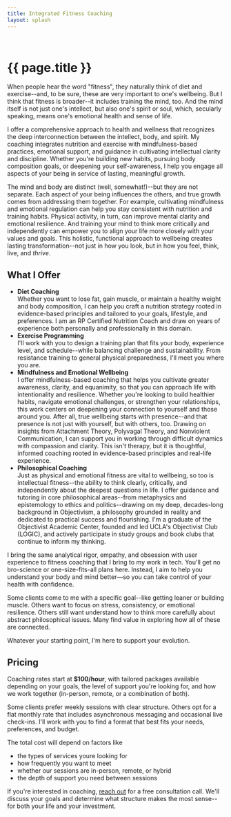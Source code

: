 ```yaml
---
title: Integrated Fitness Coaching
layout: splash
---
```


<br />

# {{ page.title }}

When people hear the word "fitness", they naturally think of diet and exercise--and, to be sure, these are very important to one's wellbeing. But I think that fitness is broader--it includes training the mind, too. And the mind itself is not just one's intellect, but also one's spirit or soul, which, secularly speaking, means one's emotional health and sense of life.

I offer a comprehensive approach to health and wellness that recognizes the deep interconnection between the intellect, body, and spirit. My coaching integrates nutrition and exercise with mindfulness-based practices, emotional support, and guidance in cultivating intellectual clarity and discipline. Whether you're building new habits, pursuing body composition goals, or deepening your self-awareness, I help you engage all aspects of your being in service of lasting, meaningful growth.

The mind and body are distinct (well, somewhat!)--but they are not separate. Each aspect of your being influences the others, and true growth comes from addressing them together. For example, cultivating mindfulness and emotional regulation can help you stay consistent with nutrition and training habits. Physical activity, in turn, can improve mental clarity and emotional resilience. And training your mind to think more critically and independently can empower you to align your life more closely with your values and goals. This holistic, functional approach to wellbeing creates lasting transformation--not just in how you look, but in how you feel, think, live, and _thrive_.

## What I Offer

* **Diet Coaching**<br />Whether you want to lose fat, gain muscle, or maintain a healthy weight and body composition, I can help you craft a nutrition strategy rooted in evidence-based principles and tailored to your goals, lifestyle, and preferences. I am an RP Certified Nutrition Coach and draw on years of experience both personally and professionally in this domain.
* **Exercise Programming**<br />I'll work with you to design a training plan that fits your body, experience level, and schedule--while balancing challenge and sustainability. From resistance training to general physical preparedness, I'll meet you where you are.
* **Mindfulness and Emotional Wellbeing**<br />I offer mindfulness-based coaching that helps you cultivate greater awareness, clarity, and equanimity, so that you can approach life with intentionality and resilience. Whether you're looking to build healthier habits, navigate emotional challenges, or strengthen your relationships, this work centers on deepening your connection to yourself and those around you. After all, true wellbeing starts with presence--and that presence is not just with yourself, but with others, too. Drawing on insights from Attachment Theory, Polyvagal Theory, and Nonviolent Communication, I can support you in working through difficult dynamics with compassion and clarity. This isn't therapy, but it is thoughtful, informed coaching rooted in evidence-based principles and real-life experience.
* **Philosophical Coaching**<br />Just as physical and emotional fitness are vital to wellbeing, so too is intellectual fitness--the ability to think clearly, critically, and independently about the deepest questions in life. I offer guidance and tutoring in core philosophical areas--from metaphysics and epistemology to ethics and politics--drawing on my deep, decades-long background in Objectivism, a philosophy grounded in reality and dedicated to practical success and flourishing. I'm a graduate of the Objectivist Academic Center, founded and led UCLA's Objectivist Club (LOGIC), and actively participate in study groups and book clubs that continue to inform my thinking.

I bring the same analytical rigor, empathy, and obsession with user experience to fitness coaching that I bring to my work in tech. You'll get no bro-science or one-size-fits-all plans here. Instead, I aim to help you understand your body and mind better—so you can take control of your health with confidence.

Some clients come to me with a specific goal--like getting leaner or building muscle. Others want to focus on stress, consistency, or emotional resilience. Others still want understand how to think more carefully about abstract philosophical issues. Many find value in exploring how all of these are connected.

Whatever your starting point, I'm here to support your evolution.

## Pricing

Coaching rates start at **$100/hour**, with tailored packages available depending on your goals, the level of support you're looking for, and how we work together (in-person, remote, or a combination of both).

Some clients prefer weekly sessions with clear structure. Others opt for a flat monthly rate that includes asynchronous messaging and occasional live check-ins. I'll work with you to find a format that best fits your needs, preferences, and budget.

The total cost will depend on factors like
* the types of services youre looking for
* how frequently you want to meet
* whether our sessions are in-person, remote, or hybrid
* the depth of support you need between sessions

If you're interested in coaching, [reach out](/contact/) for a free consultation call. We'll discuss your goals and determine what structure makes the most sense--for both your life and your investment.

